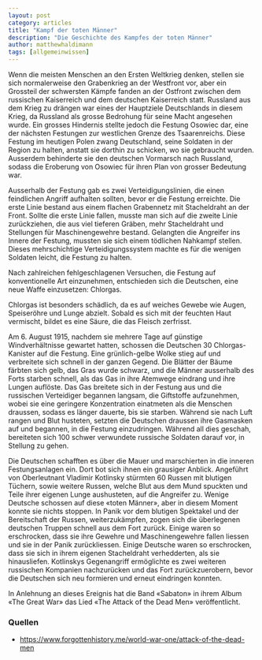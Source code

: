 ```yaml
---
layout: post
category: articles
title: "Kampf der toten Männer"
description: "Die Geschichte des Kampfes der toten Männer"
author: matthewhaldimann
tags: [allgemeinwissen]
---
```


Wenn die meisten Menschen an den Ersten Weltkrieg denken, stellen sie sich normalerweise den Grabenkrieg an der Westfront vor, aber ein Grossteil der schwersten Kämpfe fanden an der Ostfront zwischen dem russischen Kaiserreich und dem deutschen Kaiserreich statt. Russland aus dem Krieg zu drängen war eines der Hauptziele Deutschlands in diesem Krieg, da Russland als grosse Bedrohung für seine Macht angesehen wurde. Ein grosses Hindernis stellte jedoch die Festung Osowiec dar, eine der nächsten Festungen zur westlichen Grenze des Tsaarenreichs. Diese Festung im heutigen Polen zwang Deutschland, seine Soldaten in der Region zu halten, anstatt sie dorthin zu schicken, wo sie gebraucht wurden. Ausserdem behinderte sie den deutschen Vormarsch nach Russland, sodass die Eroberung von Osowiec für ihren Plan von grosser Bedeutung war.

Ausserhalb der Festung gab es zwei Verteidigungslinien, die einen feindlichen Angriff aufhalten sollten, bevor er die Festung erreichte. Die erste Linie bestand aus einem flachen Grabennetz mit Stacheldraht an der Front. Sollte die erste Linie fallen, musste man sich auf die zweite Linie zurückziehen, die aus viel tieferen Gräben, mehr Stacheldraht und Stellungen für Maschinengewehre bestand. Gelangten die Angreifer ins Innere der Festung, mussten sie sich einem tödlichen Nahkampf stellen. Dieses mehrschichtige Verteidigungssystem machte es für die wenigen Soldaten leicht, die Festung zu halten.

Nach zahlreichen fehlgeschlagenen Versuchen, die Festung auf konventionelle Art einzunehmen, entschieden sich die Deutschen, eine neue Waffe einzusetzen: Chlorgas.

Chlorgas ist besonders schädlich, da es auf weiches Gewebe wie Augen, Speiseröhre und Lunge abzielt. Sobald es sich mit der feuchten Haut vermischt, bildet es eine Säure, die das Fleisch zerfrisst.

Am 6. August 1915, nachdem sie mehrere Tage auf günstige Windverhältnisse gewartet hatten, schossen die Deutschen 30 Chlorgas-Kanister auf die Festung. Eine grünlich-gelbe Wolke stieg auf und verbreitete sich schnell in der ganzen Gegend. Die Blätter der Bäume färbten sich gelb, das Gras wurde schwarz, und die Männer ausserhalb des Forts starben schnell, als das Gas in ihre Atemwege eindrang und ihre Lungen auflöste. Das Gas breitete sich in der Festung aus und die russischen Verteidiger begannen langsam, die Giftstoffe aufzunehmen, wobei sie eine geringere Konzentration einatmeten als die Menschen draussen, sodass es länger dauerte, bis sie starben. Während sie nach Luft rangen und Blut husteten, setzten die Deutschen draussen ihre Gasmasken auf und begannen, in die Festung einzudringen. Während all dies geschah, bereiteten sich 100 schwer verwundete russische Soldaten darauf vor, in Stellung zu gehen.

Die Deutschen schafften es über die Mauer und marschierten in die inneren Festungsanlagen ein. Dort bot sich ihnen ein grausiger Anblick. Angeführt von Oberleutnant Vladimir Kotlinsky stürmten 60 Russen mit blutigen Tüchern, sowie weitere Russen, welche Blut aus dem Mund spuckten und Teile ihrer eigenen Lunge aushusteten, auf die Angreifer zu. Wenige Deutsche schossen auf diese «toten Männer», aber in diesem Moment konnte sie nichts stoppen. In Panik vor dem blutigen Spektakel und der Bereitschaft der Russen, weiterzukämpfen, zogen sich die überlegenen deutschen Truppen schnell aus dem Fort zurück. Einige waren so erschrocken, dass sie ihre Gewehre und Maschinengewehre fallen liessen und sie in der Panik zurückliessen. Einige Deutsche waren so erschrocken, dass sie sich in ihrem eigenen Stacheldraht verhedderten, als sie hinausliefen. Kotlinskys Gegenangriff ermöglichte es zwei weiteren russischen Kompanien nachzurücken und das Fort zurückzuerobern, bevor die Deutschen sich neu formieren und erneut eindringen konnten.

In Anlehnung an dieses Ereignis hat die Band «Sabaton» in ihrem Album «The Great War» das Lied «The Attack of the Dead Men» veröffentlicht.

### Quellen

- <https://www.forgottenhistory.me/world-war-one/attack-of-the-dead-men>
